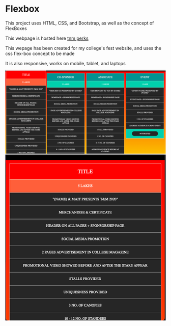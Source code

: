 # Flexbox
This project uses HTML, CSS, and Bootstrap, as well as the concept of FlexBoxes

This webpage is hosted here [tnm perks](https://tnm.mait.ac.in/perk.html)

This wepage has been created for my college's fest website, and uses the css flex-box concept to be made

It is also responsive, works on mobile, tablet, and laptops 

![](Images/img-1.png)
![](Images/img-2.png)
